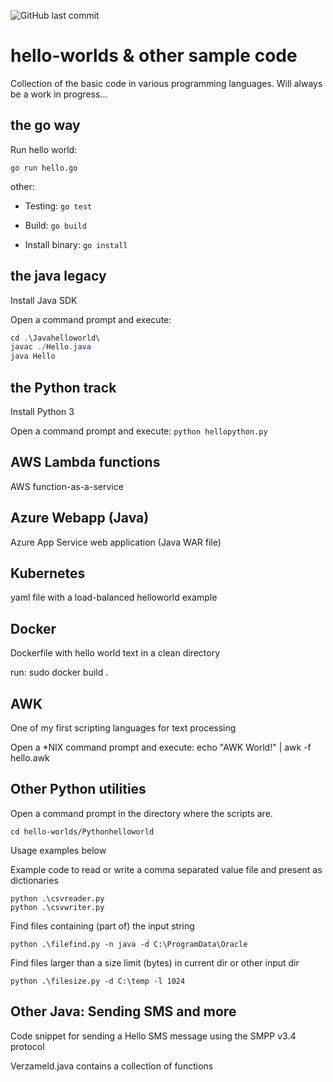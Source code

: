 ![GitHub last commit](https://img.shields.io/github/last-commit/richardschrauwen/hello-worlds?style=plastic)

# hello-worlds & other sample code
Collection of the basic code in various programming languages. Will always be a work in progress...

## the go way
Run hello world:
```golang
go run hello.go
```

other:

* Testing: `go test`

* Build: `go build`

* Install binary: `go install`

## the java legacy
Install Java SDK

Open a command prompt and execute:
```java
cd .\Javahelloworld\
javac ./Hello.java
java Hello
```
## the Python track
Install Python 3

Open a command prompt and execute: `python hellopython.py`

## AWS Lambda functions
AWS function-as-a-service

## Azure Webapp (Java)
Azure App Service web application (Java WAR file)

## Kubernetes

yaml file with a load-balanced helloworld example

## Docker
Dockerfile with hello world text in a clean directory

run: sudo docker build .

## AWK
One of my first scripting languages for text processing

Open a \*NIX command prompt and execute: echo "AWK World!" | awk -f hello.awk

## Other Python utilities

Open a command prompt in the directory where the scripts are.

```
cd hello-worlds/Pythonhelloworld
```
Usage examples below

Example code to read or write a comma separated value file and present as dictionaries
```
python .\csvreader.py
python .\csvwriter.py
```

Find files containing (part of) the input string 

```
python .\filefind.py -n java -d C:\ProgramData\Oracle
```

Find files larger than a size limit (bytes) in current dir or other input dir
```
python .\filesize.py -d C:\temp -l 1024

```

## Other Java: Sending SMS and more

Code snippet for sending a Hello SMS message using the SMPP v3.4 protocol

Verzameld.java contains a collection of functions
